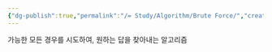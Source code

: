 ```yaml
---
{"dg-publish":true,"permalink":"/= Study/Algorithm/Brute Force/","created":"2023-12-04T23:03:58.000+09:00","updated":"2025-01-14T15:33:43.000+09:00"}
---
```


가능한 모든 경우를 시도하여, 원하는 답을 찾아내는 알고리즘